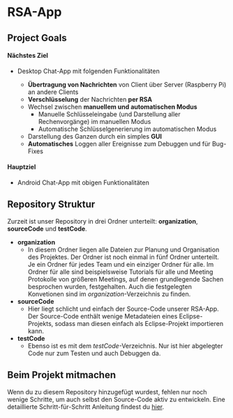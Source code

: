 # RSA-App

## Project Goals

#### Nächstes Ziel

- Desktop Chat-App mit folgenden Funktionalitäten

  - **Übertragung von Nachrichten** von Client über Server (Raspberry Pi) an andere Clients
  - **Verschlüsselung** der Nachrichten **per RSA**
  - Wechsel zwischen **manuellem und automatischen Modus**
    - Manuelle Schlüsseleingabe (und Darstellung aller Rechenvorgänge) im manuellen Modus
    - Automatische Schlüsselgenerierung im automatischen Modus
  - Darstellung des Ganzen durch ein simples **GUI**
  - **Automatisches** Loggen aller Ereignisse zum Debuggen und für Bug-Fixes

#### Hauptziel

- Android Chat-App mit obigen Funktionalitäten  

## Repository Struktur
Zurzeit ist unser Repository in drei Ordner unterteilt: **organization**, **sourceCode** und **testCode**.
- **organization**
  - In diesem Ordner liegen alle Dateien zur Planung und Organisation des Projektes. Der Ordner ist noch einmal in fünf Ordner unterteilt. Je ein Ordner für jedes Team und ein einziger Ordner für alle. Im Ordner für alle sind beispielsweise Tutorials für alle und Meeting Protokolle von größeren Meetings, auf denen grundlegende Sachen besprochen wurden, festgehalten. Auch die festgelegten Konvetionen sind im _organization_-Verzeichnis zu finden.
- **sourceCode**
  - Hier liegt schlicht und einfach der Source-Code unserer RSA-App. Der Source-Code enthält wenige Metadateien eines Eclipse-Projekts, sodass man diesen einfach als Eclipse-Projekt importieren kann.
- **testCode**
  - Ebenso ist es mit dem _testCode_-Verzeichnis. Nur ist hier abgelegter Code nur zum Testen und auch Debuggen da.

## Beim Projekt mitmachen
Wenn du zu diesem Repository hinzugefügt wurdest, fehlen nur noch wenige Schritte, um auch selbst den Source-Code aktiv zu entwickeln. Eine detaillierte Schritt-für-Schritt Anleitung findest du [hier](https://github.com/STAMACODING/RSA-App/blob/master/organization/all/tutorials/setupTutorial.md).
